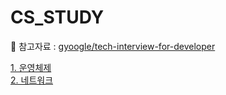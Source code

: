 # CS_STUDY

<!-- prettier-ignore-start -->
<!-- SOMETHING AUTO-GENERATED BY TOOLS - START -->

📄 참고자료 : [gyoogle/tech-interview-for-developer](https://github.com/gyoogle/tech-interview-for-developer)<br>

[1. 운영체제](./OS/README.md)<br>
[2. 네트워크](./NETWORK/README.md)<br>

<!-- SOMETHING AUTO-GENERATED BY TOOLS - END -->
<!-- prettier-ignore-end -->
